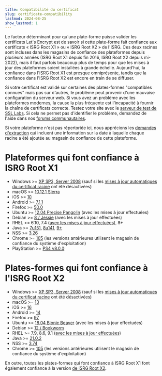 ```yaml
---
title: Compatibilité du certificat
slug: certificate-compatibility
lastmod: 2024-08-25
show_lastmod: 1
---
```



Le facteur déterminant pour qu'une plate-forme puisse valider les certificats Let's Encrypt est de savoir si cette plate-forme fait confiance aux certificats « ISRG Root X1 » ou « ISRG Root X2 » de l'ISRG. Ces deux racines sont incluses dans les magasins de confiance des plateformes depuis plusieurs années (ISRG Root X1 depuis fin 2016, ISRG Root X2 depuis mi-2022), mais il faut parfois beaucoup plus de temps pour que les mises à jour des plateformes soient installées à grande échelle. Aujourd'hui, la confiance dans l'ISRG Root X1 est presque omniprésente, tandis que la confiance dans l'ISRG Root X2 est encore en train de se diffuser.

Si votre certificat est validé sur certaines des plates-formes "compatibles connues" mais pas sur d'autres, le problème peut provenir d'une mauvaise configuration du serveur web. Si vous avez un problème avec les plateformes modernes, la cause la plus fréquente est l'incapacité à fournir la chaîne de certificats correcte. Testez votre site avec le [serveur de test de SSL Labs](https://www.ssllabs.com/ssltest/). Si cela ne permet pas d'identifier le problème, demandez de l'aide dans nos [forums communautaires](https://community.letsencrypt.org/).

Si votre plateforme n'est pas répertoriée ici, nous apprécions les [demandes d'extraction](https://github.com/letsencrypt/website/blob/main/content/en/docs/cert-compat.md) qui incluent une information sur la date à laquelle chaque racine a été ajoutée au magasin de confiance de cette plateforme.

# Plateformes qui font confiance à ISRG Root X1

* Windows >= [XP SP3, Server 2008](https://learn.microsoft.com/en-us/security/trusted-root/participants-list) (sauf si les [mises à jour automatiques du certificat racine](https://learn.microsoft.com/en-us/previous-versions/windows/it-pro/windows-server-2008-r2-and-2008/cc733922(v=ws.10)) ont été désactivées)
* macOS >= [10.12.1 Sierra](https://support.apple.com/en-us/103425)
* iOS >= [10](https://support.apple.com/en-us/HT207177)
* Android >= [7.1.1](https://android.googlesource.com/platform/system/ca-certificates/+/android-7.1.1_r15)
* Firefox >= [50.0](https://bugzilla.mozilla.org/show_bug.cgi?id=1204656)
* Ubuntu >= [12.04 Precise Pangolin](https://launchpad.net/ubuntu/+source/ca-certificates/20161102) (avec les mises à jour effectuées)
* Debian >= [8 / Jessie](https://tracker.debian.org/news/812114/accepted-ca-certificates-20161102-source-all-into-unstable/) (avec les mises à jour effectuées)
* RHEL >= 6.10, 7.4 ([avec les mises à jour effectuées](https://src.fedoraproject.org/rpms/ca-certificates/c/02204a071d2effe7cdb840c1a2763bcdc396c4be)), 8+
* Java >= [7u151](https://www.oracle.com/java/technologies/javase/7u151-relnotes.html), [8u141](https://www.oracle.com/java/technologies/javase/8u141-relnotes.html), [9+](https://www.oracle.com/java/technologies/javase/9-all-relnotes.html#JDK-8177539)
* NSS >= [3.26](https://nss-crypto.org/reference/security/nss/legacy/nss_releases/nss_3.26_release_notes/index.html)
* Chrome >= [105](https://chromium.googlesource.com/chromium/src/+/main/net/data/ssl/chrome_root_store/faq.md#when-are-these-changes-taking-place) (les versions antérieures utilisent le magasin de confiance du système d'exploitation)
* PlayStation >= [PS4 v8.0.0](https://web.archive.org/web/20210306180757/https://www.sie.com/content/dam/corporate/jp/guideline/PS4_Web_Content-Guidelines_e.pdf)

# Plates-formes qui font confiance à l'ISRG Root X2

* Windows >= [XP SP3, Server 2008](https://learn.microsoft.com/en-us/security/trusted-root/2021/may2021) (sauf si les [mises à jour automatiques du certificat racine](https://learn.microsoft.com/en-us/previous-versions/windows/it-pro/windows-server-2008-r2-and-2008/cc733922(v=ws.10)) ont été désactivées)
* macOS >= [13](https://support.apple.com/en-us/103100)
* iOS >= [16](https://support.apple.com/en-us/103100)
* Android >= [14](https://android.googlesource.com/platform/system/ca-certificates/+/c8d7f51bbb3de2c40a0d868972be008070eb25d8)
* Firefox >= [97](https://bugzilla.mozilla.org/show_bug.cgi?id=1701317)
* Ubuntu >= [18.04 Bionic Beaver](https://launchpad.net/ubuntu/+source/ca-certificates/20230311) (avec les mises à jour effectuées)
* Debian >= [12 / Bookworm](https://tracker.debian.org/news/1426477/accepted-ca-certificates-20230311-source-into-unstable/)
* RHEL >= 7.9, 8.6, 9.1 ([avec les mises à jour effectuées](https://src.fedoraproject.org/rpms/ca-certificates/c/f6b8f45e836dfc9c69585bf7ef0250ad734b086a))
* Java >= [21.0.2](https://jdk.java.net/21/release-notes)
* NSS >= [3.74](https://firefox-source-docs.mozilla.org/security/nss/releases/nss_3_74.html)
* Chrome >= [105](https://chromium.googlesource.com/chromium/src/+/main/net/data/ssl/chrome_root_store/faq.md#when-are-these-changes-taking-place) (les versions antérieures utilisent le magasin de confiance du système d'exploitation)

En outre, toutes les plates-formes qui font confiance à ISRG Root X1 font également confiance à la version [de ISRG Root X2](/certificates#root-cas).
